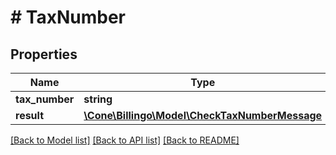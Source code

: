 # # TaxNumber

## Properties

Name | Type | Description | Notes
------------ | ------------- | ------------- | -------------
**tax_number** | **string** |  | [optional]
**result** | [**\Cone\Billingo\Model\CheckTaxNumberMessage**](CheckTaxNumberMessage.md) |  | [optional]

[[Back to Model list]](../../README.md#models) [[Back to API list]](../../README.md#endpoints) [[Back to README]](../../README.md)
